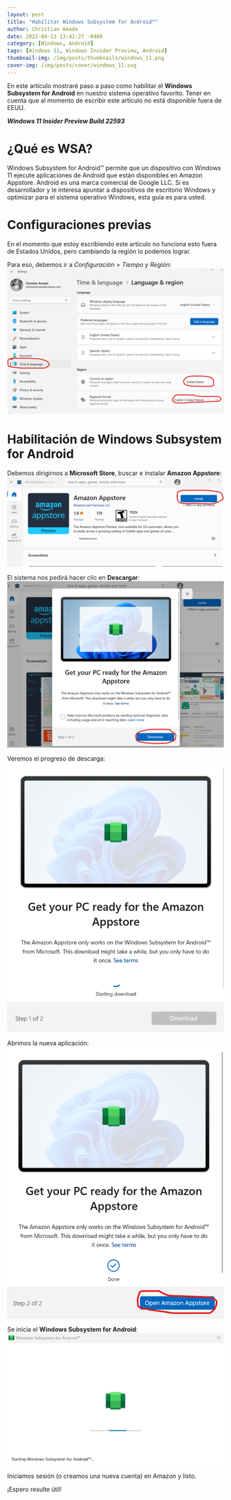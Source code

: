 ```yaml
---
layout: post
title: "Habilitar Windows Subsystem for Android™️"
author: Christian Amado
date: 2022-04-13 13:41:27 -0400
category: [Windows, Android]
tags: [Windows 11, Windows Insider Preview, Android]
thumbnail-img: /img/posts/thumbnails/windows_11.png
cover-img: /img/posts/cover/windows_11.svg
---
```


En este artículo mostraré paso a paso como habilitar el **Windows Subsystem for Android** en nuestro sistema operativo favorito. Tener en cuenta que al momento de escribir este artículo no está disponible fuera de EEUU.  

***Windows 11 Insider Preview Build 22593***

<!--more-->

# ¿Qué es WSA?
Windows Subsystem for Android™ permite que un dispositivo con Windows 11 ejecute aplicaciones de Android que están disponibles en Amazon Appstore. Android es una marca comercial de Google LLC. Si es desarrollador y le interesa apuntar a dispositivos de escritorio Windows y optimizar para el sistema operativo Windows, esta guía es para usted.

# Configuraciones previas
En el momento que estoy escribiendo este artículo no funciona esto fuera de Estados Unidos, pero cambiando la región lo podemos lograr.  

Para eso, debemos ir a *Configuración* > *Tiempo y Región*:
![](/img/posts/2022/04/13/wsa1.png)  

# Habilitación de Windows Subsystem for Android
Debemos dirigirnos a **Microsoft Store**, buscar e instalar **Amazon Appstore**:
![](/img/posts/2022/04/13/wsa2.png)  

El sistema nos pedirá hacer clic en **Descargar**:
![](/img/posts/2022/04/13/wsa3.png)  

Veremos el progreso de descarga:
![](/img/posts/2022/04/13/wsa4.png)  

Abrimos la nueva aplicación:
![](/img/posts/2022/04/13/wsa5.png)  

Se inicia el **Windows Subsystem for Android**:
![](/img/posts/2022/04/13/wsa6.png)  

Iniciamos sesión (o creamos una nueva cuenta) en Amazon y listo.

¡Espero resulte útil!